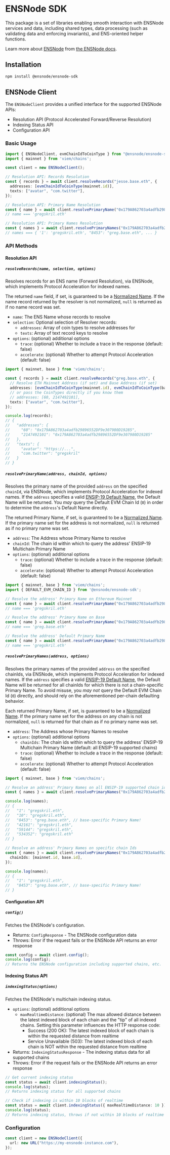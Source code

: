 # ENSNode SDK

This package is a set of libraries enabling smooth interaction with ENSNode services and data, including shared types, data processing (such as validating data and enforcing invariants), and ENS-oriented helper functions.

Learn more about [ENSNode](https://ensnode.io/) from [the ENSNode docs](https://ensnode.io/docs/).

## Installation

```bash
npm install @ensnode/ensnode-sdk
```

## ENSNode Client

The `ENSNodeClient` provides a unified interface for the supported ENSNode APIs:
- Resolution API (Protocol Accelerated Forward/Reverse Resolution)
- Indexing Status API
- Configuration API

### Basic Usage

```typescript
import { ENSNodeClient, evmChainIdToCoinType } from "@ensnode/ensnode-sdk";
import { mainnet } from 'viem/chains';

const client = new ENSNodeClient();

// Resolution API: Records Resolution
const { records } = await client.resolveRecords("jesse.base.eth", {
  addresses: [evmChainIdToCoinType(mainnet.id)],
  texts: ["avatar", "com.twitter"],
});

// Resolution API: Primary Name Resolution
const { name } = await client.resolvePrimaryName("0x179A862703a4adfb29896552DF9e307980D19285", mainnet.id);
// name === 'gregskril.eth'

// Resolution API: Primary Names Resolution
const { names } = await client.resolvePrimaryNames("0x179A862703a4adfb29896552DF9e307980D19285");
// names === { '1': 'gregskril.eth', "8453": "greg.base.eth", ... }
```

### API Methods

#### Resolution API

##### `resolveRecords(name, selection, options)`

Resolves records for an ENS name (Forward Resolution), via ENSNode, which implements Protocol Acceleration for indexed names.

The returned `name` field, if set, is guaranteed to be a [Normalized Name](https://ensnode.io/docs/reference/terminology#normalized-name). If the name record returned by the resolver is not normalized, `null` is returned as if no name record was set.

- `name`: The ENS Name whose records to resolve
- `selection`: Optional selection of Resolver records:
  - `addresses`: Array of coin types to resolve addresses for
  - `texts`: Array of text record keys to resolve
- `options`: (optional) additional options
  - `trace`: (optional) Whether to include a trace in the response (default: false)
  - `accelerate`: (optional) Whether to attempt Protocol Acceleration (default: false)


```ts
import { mainnet, base } from 'viem/chains';

const { records } = await client.resolveRecords("greg.base.eth", {
  // Resolve ETH Mainnet Address (if set) and Base Address (if set)
  addresses: [evmChainIdToCoinType(mainnet.id), evmChainIdToCoinType(base.id)],
  // or pass the CoinTypes directly if you know them
  // addresses: [60, 2147492101],
  texts: ["avatar", "com.twitter"],
});

console.log(records);
// {
//   "addresses": {
//     "60": "0x179A862703a4adfb29896552DF9e307980D19285",
//     "2147492101": "0x179A862703a4adfb29896552DF9e307980D19285"
//   },
//   "texts": {
//     "avatar": "https://...",
//     "com.twitter": "gregskril"
//   }
// }
```

##### `resolvePrimaryName(address, chainId, options)`

Resolves the primary name of the provided `address` on the specified `chainId`, via ENSNode, which implements Protocol Acceleration for indexed names. If the `address` specifies a valid [ENSIP-19 Default Name](https://docs.ens.domains/ensip/19/#default-primary-name), the Default Name will be returned. You _may_ query the Default EVM Chain Id (`0`) in order to determine the `address`'s Default Name directly.

The returned Primary Name, if set, is guaranteed to be a [Normalized Name](https://ensnode.io/docs/reference/terminology#normalized-name). If the primary name set for the address is not normalized, `null` is returned as if no primary name was set.

- `address`: The Address whose Primary Name to resolve
- `chainId`: The chain id within which to query the address' ENSIP-19 Multichain Primary Name
- `options`: (optional) additional options
  - `trace`: (optional) Whether to include a trace in the response (default: false)
  - `accelerate`: (optional) Whether to attempt Protocol Acceleration (default: false)

```ts
import { mainnet, base } from 'viem/chains';
import { DEFAULT_EVM_CHAIN_ID } from '@ensnode/ensnode-sdk';

// Resolve the address' Primary Name on Ethereum Mainnet
const { name } = await client.resolvePrimaryName("0x179A862703a4adfb29896552DF9e307980D19285", mainnet.id);
// name === 'gregskril.eth'

// Resolve the address' Primary Name on Base
const { name } = await client.resolvePrimaryName("0x179A862703a4adfb29896552DF9e307980D19285", base.id);
// name === 'greg.base.eth'

// Resolve the address' Default Primary Name
const { name } = await client.resolvePrimaryName("0x179A862703a4adfb29896552DF9e307980D19285", DEFAULT_EVM_CHAIN_ID);
// name === 'gregskril.eth'
```

##### `resolvePrimaryNames(address, options)`

Resolves the primary names of the provided `address` on the specified chainIds, via ENSNode, which implements Protocol Acceleration for indexed names. If the `address` specifies a valid [ENSIP-19 Default Name](https://docs.ens.domains/ensip/19/#default-primary-name), the Default Name will be returned for all chainIds for which there is not a chain-specific Primary Name. To avoid misuse, you _may not_ query the Default EVM Chain Id (`0`) directly, and should rely on the aforementioned per-chain defaulting behavior.

Each returned Primary Name, if set, is guaranteed to be a [Normalized Name](https://ensnode.io/docs/reference/terminology#normalized-name). If the primary name set for the address on any chain is not normalized, `null` is returned for that chain as if no primary name was set.

- `address`: The Address whose Primary Names to resolve
- `options`: (optional) additional options
  - `chainIds`: The chain ids within which to query the address' ENSIP-19 Multichain Primary Name (default: all ENSIP-19 supported chains)
  - `trace`: (optional) Whether to include a trace in the response (default: false)
  - `accelerate`: (optional) Whether to attempt Protocol Acceleration (default: false)

```ts
import { mainnet, base } from 'viem/chains';

// Resolve an address' Primary Names on all ENSIP-19 supported chain ids
const { names } = await client.resolvePrimaryNames("0x179A862703a4adfb29896552DF9e307980D19285");

console.log(names);
// {
//   "1": "gregskril.eth",
//   "10": "gregskril.eth",
//   "8453": "greg.base.eth", // base-specific Primary Name!
//   "42161": "gregskril.eth",
//   "59144": "gregskril.eth",
//   "534352": "gregskril.eth"
// }

// Resolve an address' Primary Names on specific chain Ids
const { names } = await client.resolvePrimaryNames("0x179A862703a4adfb29896552DF9e307980D19285", {
  chainIds: [mainnet.id, base.id],
});

console.log(names);
// {
//   "1": "gregskril.eth",
//   "8453": "greg.base.eth", // base-specific Primary Name!
// }
```

#### Configuration API

##### `config()`

Fetches the ENSNode's configuration.

- Returns: `ConfigResponse` - The ENSNode configuration data
- Throws: Error if the request fails or the ENSNode API returns an error response

```ts
const config = await client.config();
console.log(config);
// Returns the ENSNode configuration including supported chains, etc.
```

#### Indexing Status API

##### `indexingStatus(options)`

Fetches the ENSNode's multichain indexing status.

- `options`: (optional) additional options
  - `maxRealtimeDistance`: (optional) The max allowed distance between the latest indexed block of each chain and the "tip" of all indexed chains. Setting this parameter influences the HTTP response code:
    - Success (200 OK): The latest indexed block of each chain is within the requested distance from realtime
    - Service Unavailable (503): The latest indexed block of each chain is NOT within the requested distance from realtime
- Returns: `IndexingStatusResponse` - The indexing status data for all supported chains
- Throws: Error if the request fails or the ENSNode API returns an error response

```ts
// Get current indexing status
const status = await client.indexingStatus();
console.log(status);
// Returns indexing status for all supported chains

// Check if indexing is within 10 blocks of realtime
const status = await client.indexingStatus({ maxRealtimeDistance: 10 });
console.log(status);
// Returns indexing status, throws if not within 10 blocks of realtime
```

### Configuration

```typescript
const client = new ENSNodeClient({
  url: new URL("https://my-ensnode-instance.com"),
});
```
